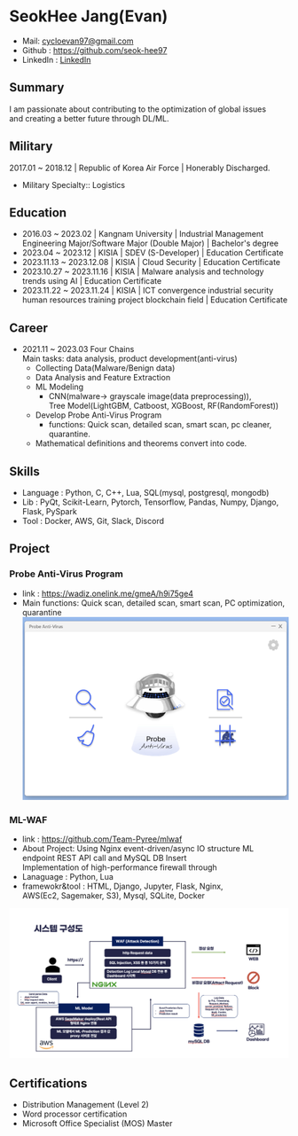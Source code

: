 # **SeokHee Jang(Evan)**

- Mail: <cycloevan97@gmail.com>
- Github : <https://github.com/seok-hee97>
- LinkedIn : [LinkedIn](https://www.linkedin.com/in/seokhee-jang-73142426a/)


## **Summary**
I am passionate about contributing to the optimization of global issues     
and creating a better future through DL/ML.      


## **Military**
2017.01 ~ 2018.12 | Republic of Korea Air Force | Honerably Discharged.    
- Military Specialty:: Logistics


## **Education**

- 2016.03 ~ 2023.02 | Kangnam University | Industrial Management Engineering Major/Software Major (Double Major) | Bachelor's degree
- 2023.04 ~ 2023.12 | KISIA | SDEV (S-Developer) | Education Certificate
- 2023.11.13 ~ 2023.12.08 | KISIA | Cloud Security | Education Certificate
- 2023.10.27 ~ 2023.11.16 | KISIA | Malware analysis and technology trends using AI | Education Certificate
- 2023.11.22 ~ 2023.11.24 | KISIA | ICT convergence industrial security human resources training project blockchain field | Education Certificate


## **Career**

- 2021.11 ~ 2023.03 Four Chains     
  Main tasks: data analysis, product development(anti-virus)    
  - Collecting Data(Malware/Benign data)
  - Data Analysis and Feature Extraction
  - ML Modeling
    - CNN(malware-> grayscale image(data preprocessing)),    
      Tree Model(LightGBM, Catboost, XGBoost, RF(RandomForest))
  - Develop Probe Anti-Virus Program
    - functions: Quick scan, detailed scan, smart scan, pc cleaner, quarantine.    
  - Mathematical definitions and theorems convert into code.


## **Skills**    
- Language : Python, C, C++, Lua, SQL(mysql, postgresql, mongodb)     
- Lib : PyQt, Scikit-Learn, Pytorch, Tensorflow, Pandas, Numpy, Django, Flask, PySpark     
- Tool : Docker, AWS, Git, Slack, Discord         

## **Project**     


### **Probe Anti-Virus Program**    

- link : <https://wadiz.onelink.me/gmeA/h9i75ge4>      
- Main functions: Quick scan, detailed scan, smart scan, PC optimization, quarantine         
![main](img/probe/probe_main.png)


###  **ML-WAF**      
- link : <https://github.com/Team-Pyree/mlwaf>    
- About Project: Using Nginx event-driven/async IO structure ML   
  endpoint REST API call and MySQL DB Insert     
  Implementation of high-performance firewall through     
- Lanaguage : Python, Lua     
- framewokr&tool : HTML, Django, Jupyter, Flask, Nginx,       
  AWS(Ec2, Sagemaker, S3), Mysql, SQLite, Docker     

![system-config](img/mlwaf/system-config.png)


## **Certifications**    
 - Distribution Management (Level 2)  
 - Word processor certification   
 - Microsoft Office Specialist (MOS) Master   
